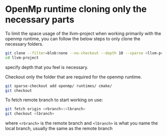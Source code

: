 # OpenMp runtime cloning only the necessary parts
To limit the space usage of the llvm-project when working primarily with the openmp runtime, you can follow the below steps
to only clone the necessary folders.

```sh
git clone --filter=blob:none --no-checkout --depth 10 --sparse <llvm-project-url>
cd llvm-project
```
specify depth that you feel is necessary.

Checkout only the folder that are required for the openmp runtime.
```sh
git sparse-checkout add openmp/ runtimes/ cmake/
git checkout
```

To fetch remote branch to start working on use:

```sh
git fetch origin <rbranch>:<lbranch>
git checkout <lbranch>
```
where ```<rbranch>``` is the remote branch and ```<lbranch>``` is what you name the local branch, usually the same as the remote branch



